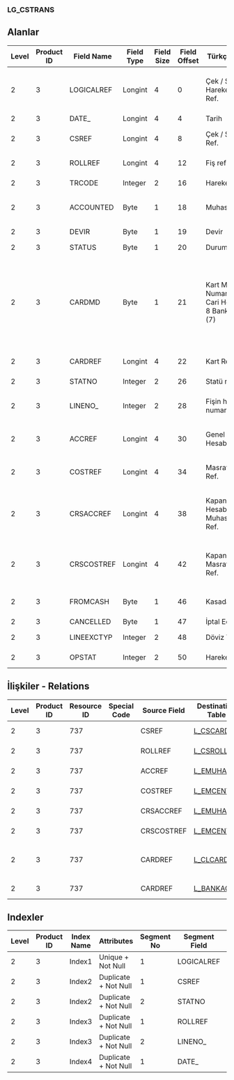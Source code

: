 ### LG_CSTRANS

## Alanlar

**Level**|**Product ID**|**Field Name**|**Field Type**|**Field Size**|**Field Offset**|**Türkçe Açıklama**|**Expression**
-----|-----|-----|-----|-----|-----|-----|-----
2|3|LOGICALREF|Longint|4|0|Çek / Senet Hareketi Logical Ref.|Check / P. Note Transaction Logical Reference
2|3|DATE_|Longint|4|4|Tarih|Date
2|3|CSREF|Longint|4|8|Çek / Senet Kartı Ref.|Check / P. Note Card Reference
2|3|ROLLREF|Longint|4|12|Fiş ref.|Slip Reference
2|3|TRCODE|Integer|2|16|Hareket türü|Transaction Type
2|3|ACCOUNTED|Byte|1|18|Muhasebeleştirildi|Posted to General Ledger
2|3|DEVIR|Byte|1|19|Devir|Carrying Over
2|3|STATUS|Byte|1|20|Durumu|Status
2|3|CARDMD|Byte|1|21|Kart Modül Numarası ; 1-4 Cari Hesap (5);5-8 Banka Hesabı (7)|Card Module Number ;1-4 Account Receivable / Payable (5);5-8 Bank Account (7)
2|3|CARDREF|Longint|4|22|Kart Referansı|Card Reference
2|3|STATNO|Integer|2|26|Statü numarası|Status Number
2|3|LINENO_|Integer|2|28|Fişin hangi satır numarası|Which Line Number of Slip
2|3|ACCREF|Longint|4|30|Genel Muhasebe Hesabı Ref.|General Ledger Account Reference
2|3|COSTREF|Longint|4|34|Masraf Merkezi Ref.|Overhead Pool Reference
2|3|CRSACCREF|Longint|4|38|Kapanmış Hesabın Genel Muhasebe Hesabı Ref.|General Ledger Account Reference of Closed Account
2|3|CRSCOSTREF|Longint|4|42|Kapanmış Hesap Masraf Merkezi Ref.|Overhead Pool Reference of Closed Account
2|3|FROMCASH|Byte|1|46|Kasadan|Processed from Safe Deposit
2|3|CANCELLED|Byte|1|47|İptal Edilmiş|Cancelled
2|3|LINEEXCTYP|Integer|2|48|Döviz Türü (Satır)|F. Currency Type (Line)
2|3|OPSTAT|Integer|2|50|Hareket durumu|Transaction Status

## İlişkiler - Relations
**Level**|**Product ID**|**Resource ID**|**Special Code**|**Source Field**|**Destination Table**|**Destination Field**|**Relation Type**|**Extra Condition**
-----|-----|-----|-----|-----|-----|-----|-----|-----
2|3|737||CSREF|[L_CSCARD](../L_CSCARD "L_CSCARD")|LOGICALREF|one-to-one|
2|3|737||ROLLREF|[L_CSROLL](../L_CSROLL "L_CSROLL")|LOGICALREF|one-to-one|
2|3|737||ACCREF|[L_EMUHACC](../L_EMUHACC "L_EMUHACC")|LOGICALREF|one-to-one|
2|3|737||COSTREF|[L_EMCENTER](../L_EMCENTER "L_EMCENTER")|LOGICALREF|one-to-one|
2|3|737||CRSACCREF|[L_EMUHACC](../L_EMUHACC "L_EMUHACC")|LOGICALREF|one-to-one|
2|3|737||CRSCOSTREF|[L_EMCENTER](../L_EMCENTER "L_EMCENTER")|LOGICALREF|one-to-one|
2|3|737||CARDREF|[L_CLCARD](../L_CLCARD "L_CLCARD")|LOGICALREF|one-to-one|TRCODE=01, 02, 03, 04, 09, 10, 11, 12
2|3|737||CARDREF|[L_BANKACC](../L_BANKACC "L_BANKACC")|LOGICALREF|one-to-one|TRCODE=05, 06, 07, 08,

## Indexler
**Level**|**Product ID**|**Index Name**|**Attributes**|**Segment No**|**Segment Field**|**Sense**
-----|-----|-----|-----|-----|-----|-----
2|3|Index1|Unique + Not Null|1|LOGICALREF|Ascending
2|3|Index2|Duplicate + Not Null|1|CSREF|Ascending
2|3|Index2|Duplicate + Not Null|2|STATNO|Ascending
2|3|Index3|Duplicate + Not Null|1|ROLLREF|Ascending
2|3|Index3|Duplicate + Not Null|2|LINENO_|Ascending
2|3|Index4|Duplicate + Not Null|1|DATE_|Ascending
